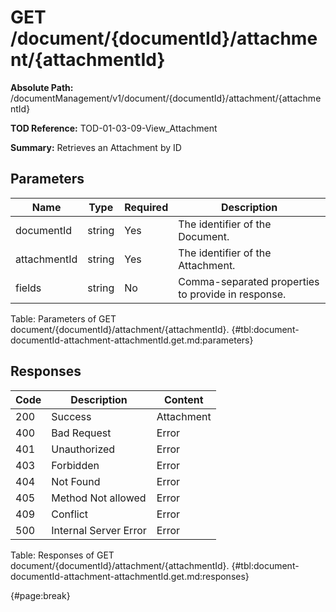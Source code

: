 <!--
    ATTENTION: This file was generated via gradle!
               Do NOT manually edit this file! Any such changes will be overwritten!
-->

# GET /document/{documentId}/attachment/{attachmentId}

**Absolute Path:** /documentManagement/v1/document/{documentId}/attachment/{attachmentId}

**TOD Reference:** TOD-01-03-09-View_Attachment

**Summary:** Retrieves an Attachment by ID

## Parameters

| Name | Type | Required | Description |
| ------ | ------ | --- | ------------ |
| documentId | string | Yes | The identifier of the Document. |
| attachmentId | string | Yes | The identifier of the Attachment. |
| fields | string | No | Comma-separated properties to provide in response. |

Table: Parameters of GET document/{documentId}/attachment/{attachmentId}. {#tbl:document-documentId-attachment-attachmentId.get.md:parameters}

## Responses

| Code | Description | Content |
|------|-------------|---------|
| 200 | Success | Attachment |
| 400 | Bad Request | Error |
| 401 | Unauthorized | Error |
| 403 | Forbidden | Error |
| 404 | Not Found | Error |
| 405 | Method Not allowed | Error |
| 409 | Conflict | Error |
| 500 | Internal Server Error | Error |

Table: Responses of GET document/{documentId}/attachment/{attachmentId}. {#tbl:document-documentId-attachment-attachmentId.get.md:responses}

{#page:break}
